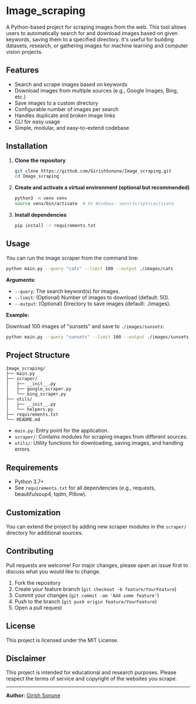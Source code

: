 # Image_scraping

A Python-based project for scraping images from the web. This tool allows users to automatically search for and download images based on given keywords, saving them to a specified directory. It's useful for building datasets, research, or gathering images for machine learning and computer vision projects.

## Features

- Search and scrape images based on keywords
- Download images from multiple sources (e.g., Google Images, Bing, etc.)
- Save images to a custom directory
- Configurable number of images per search
- Handles duplicate and broken image links
- CLI for easy usage
- Simple, modular, and easy-to-extend codebase

## Installation

1. **Clone the repository**
   ```bash
   git clone https://github.com/GirishSonune/Image_scraping.git
   cd Image_scraping
   ```

2. **Create and activate a virtual environment (optional but recommended)**
   ```bash
   python3 -m venv venv
   source venv/bin/activate  # On Windows: venv\Scripts\activate
   ```

3. **Install dependencies**
   ```bash
   pip install -r requirements.txt
   ```

## Usage

You can run the image scraper from the command line:

```bash
python main.py --query "cats" --limit 100 --output ./images/cats
```

**Arguments:**

- `--query`: The search keyword(s) for images.
- `--limit`: (Optional) Number of images to download (default: 50).
- `--output`: (Optional) Directory to save images (default: ./images).

**Example:**

Download 100 images of "sunsets" and save to `./images/sunsets`:

```bash
python main.py --query "sunsets" --limit 100 --output ./images/sunsets
```

## Project Structure

```
Image_scraping/
├── main.py
├── scraper/
│   ├── __init__.py
│   ├── google_scraper.py
│   └── bing_scraper.py
├── utils/
│   ├── __init__.py
│   └── helpers.py
├── requirements.txt
└── README.md
```

- `main.py`: Entry point for the application.
- `scraper/`: Contains modules for scraping images from different sources.
- `utils/`: Utility functions for downloading, saving images, and handling errors.

## Requirements

- Python 3.7+
- See `requirements.txt` for all dependencies (e.g., requests, beautifulsoup4, tqdm, Pillow).

## Customization

You can extend the project by adding new scraper modules in the `scraper/` directory for additional sources.

## Contributing

Pull requests are welcome! For major changes, please open an issue first to discuss what you would like to change.

1. Fork the repository
2. Create your feature branch (`git checkout -b feature/YourFeature`)
3. Commit your changes (`git commit -am 'Add some feature'`)
4. Push to the branch (`git push origin feature/YourFeature`)
5. Open a pull request

## License

This project is licensed under the MIT License.

## Disclaimer

This project is intended for educational and research purposes. Please respect the terms of service and copyright of the websites you scrape.

---

**Author:** [Girish Sonune](https://github.com/GirishSonune)

